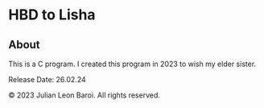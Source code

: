 # HBD to Lisha
<p>
  <h2> About </h2>
  This is a C program. I created this program in 2023 to wish my elder sister.
</p>
<p>
  Release Date: 26.02.24
</p>
<p>
  © 2023 Julian Leon Baroi. All rights reserved.
</p>
